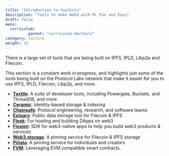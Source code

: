 ```yaml
---
title: "Introduction to toolkits"
description: "Tools to make Web3 with PL Fun and Easy"
draft: false
menu:
  curriculum:
          parent: "curriculum-devtools"
category: lecture
weight: 10
---
```


There is a large set of tools that are being built on IPFS, IPLD, Libp2p and Filecoin.

This section is a constant work in progress, and highlights just _some_ of the tools being built on the Protocol Labs network that make it easier for you to use IPFS, IPLD, Filecoin, Libp2p, and more.

* **[Textile](/dev-tools/toolkits/textile/)**: A suite of developer tools, including Powergate, Buckets, and ThreadDB, and more
* **[Ceramic](/dev-tools/toolkits/ceramic/)**: Identity-based storage & indexing
* **[Chainsafe](https://chainsafe.io/)**: Protocol engineering, research, and software teams
* **[Estuary](https://docs.estuary.tech/tutorial-get-an-api-key)**: Public data storage tool for Filecoin & IPFS
* **[Fleek](/dev-tools/toolkits/fleek/)**: For hosting and building DApps on web3
* **[Fission](https://dev.to/fission/fission-on-the-ipfs-community-call-nof)**: SDK for web3-native apps to help you build web3 products & services
* **[Web3.storage](/dev-tools/toolkits/web3-storage/)**: A pinning service for Filecoin & IPFS storage
* **[Piñata](/dev-tools/toolkits/pinata/)**: A pinning service for individuals and creators
* **[FVM](https://fvm.filecoin.io/)**: Leveraging EVM compatible smart contracts.
